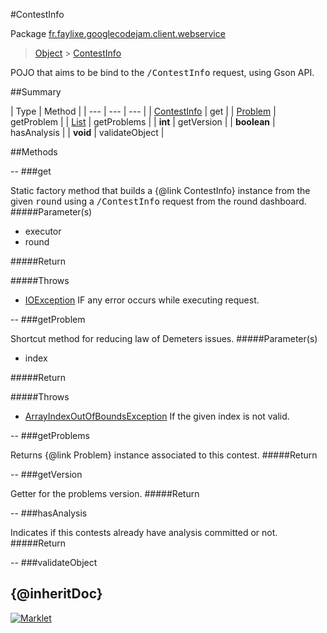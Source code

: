 #ContestInfo

Package [fr.faylixe.googlecodejam.client.webservice](README.md)<br>
> [Object](../../../../java/lang/Object.md) > [ContestInfo](ContestInfo.md)

<p>POJO that aims to be bind to the <tt>/ContestInfo</tt>
 request, using Gson API.</p>

##Summary


| Type | Method |
| --- | --- | --- |
| [ContestInfo](ContestInfo.md) | get |
| [Problem](Problem.md) | getProblem |
| [List](../../../../java/util/List.md) | getProblems |
| **int** | getVersion |
| **boolean** | hasAnalysis |
| **void** | validateObject |

##Methods

--
###get


Static factory method that builds a {@link ContestInfo} instance
 from the given <tt>round</tt> using a <tt>/ContestInfo</tt>
 request from the round dashboard.
#####Parameter(s)


* executor
* round

#####Return


#####Throws

* [IOException](../../../../java/io/IOException.md) IF any error occurs while executing request.

--
###getProblem


Shortcut method for reducing law of Demeters issues.
#####Parameter(s)


* index

#####Return


#####Throws

* [ArrayIndexOutOfBoundsException](../../../../java/lang/ArrayIndexOutOfBoundsException.md) If the given index is not valid.

--
###getProblems


Returns {@link Problem} instance associated
 to this contest.
#####Return



--
###getVersion


Getter for the problems version.
#####Return



--
###hasAnalysis


Indicates if this contests already have
 analysis committed or not.
#####Return



--
###validateObject


{@inheritDoc}
---
[![Marklet](https://img.shields.io/badge/Generated%20by-Marklet-green.svg)](https://github.com/Faylixe/marklet)